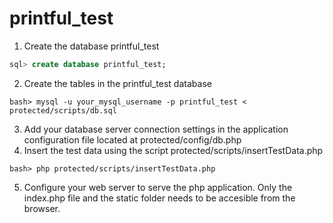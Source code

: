 # printful_test
1. Create the database printful_test

```sql
sql> create database printful_test;
```
2. Create the tables in the printful_test database

```console
bash> mysql -u your_mysql_username -p printful_test < protected/scripts/db.sql
```
3. Add your database server connection settings in the application configuration file 
located at protected/config/db.php
4. Insert the test data using the script protected/scripts/insertTestData.php

```console
bash> php protected/scripts/insertTestData.php
```
5. Configure your web server to serve the php application. Only the index.php file 
and the static folder needs to be accesible from the browser.
